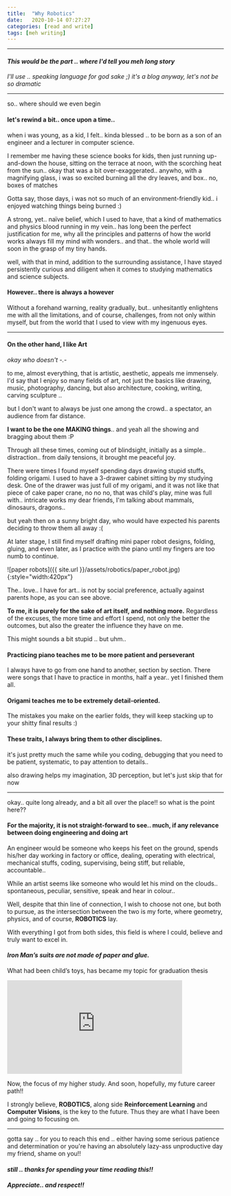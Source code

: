 ```yaml
---
title:  "Why Robotics"
date:   2020-10-14 07:27:27
categories: [read and write]
tags: [meh writing]
---
```

-------
#### _This would be the part .. where I'd tell you meh long story_
_I'll use .. speaking language for god sake ;)  it's a blog anyway, let's not be so dramatic_

-------
so.. where should we even begin

#### **let's rewind a bit.. once upon a time..**
when i was young, as a kid, I felt.. kinda blessed .. to be born as a son of an engineer and a lecturer in computer science.

I remember me having these science books for kids, then just running up-and-down the house, sitting on the terrace at noon, with the scorching heat from the sun.. okay that was a bit over-exaggerated.. anywho, with a magnifying glass, i was so excited burning all the dry leaves, and box.. no, boxes of matches

Gotta say, those days, i was not so much of an environment-friendly kid.. i enjoyed watching things being burned :)

A strong, yet.. naïve belief, which I used to have, that a kind of mathematics and physics blood running in my vein.. has long been the perfect justification for me, why all the principles and patterns of how the world works always fill my mind with wonders.. and that.. the whole world will soon in the grasp of my tiny hands.

well, with that in mind, addition to the surrounding assistance, I have stayed persistently curious and diligent when it comes to studying mathematics and science subjects.

#### **However.. there is always a however**
Without a forehand warning, reality gradually, but.. unhesitantly  enlightens me with all the limitations, and of course, challenges, from not only within myself, but from the world that I used to view with my ingenuous eyes.

-------
#### On the other hand, **I like Art**
*okay who doesn't  -.-*

to me, almost everything, that is artistic, aesthetic, appeals me immensely. I'd say that I enjoy so many fields of art, not just the basics like drawing, music, photography, dancing, but also architecture, cooking, writing, carving sculpture ..

but I don't want to always be just one among the crowd.. a spectator, an audience from far distance.

**I want to be the one MAKING things**.. and yeah all the showing and bragging about them :P

Through all these times, coming out of blindsight, initially as a simple.. distraction.. from daily tensions, it brought me peaceful joy.

There were times I found myself spending days drawing stupid stuffs, folding origami. I used to have a 3-drawer cabinet sitting by my studying desk. One of the drawer was just full of my origami, and it was not like that piece of cake paper crane, no no no, that was child's play, mine was full with.. intricate works my dear friends, I'm talking about mammals, dinosaurs, dragons..

but yeah then on a sunny bright day, who would have expected his parents deciding to throw them all away :(

At later stage, I still find myself drafting mini paper robot designs, folding, gluing, and even later, as I practice with the piano until my fingers are too numb to continue.

![paper robots]({{ site.url }}/assets/robotics/paper_robot.jpg){:style="width:420px"}

The.. love.. I have for art.. is not by social preference, actually against parents hope, as you can see above.

**To me, it is purely for the sake of art itself, and nothing more.**
Regardless of the excuses, the more time and effort I spend, not only the better the outcomes, but also the greater the influence they have on me.

This might sounds a bit stupid .. but uhm..
#### Practicing piano teaches me to be more **patient** and **perseverant**
I always have to go from one hand to another, section by section. There were songs that I have to practice in months, half a year.. yet I finished them all.

#### Origami teaches me to be extremely **detail-oriented**.
The mistakes you make on the earlier folds, they will keep stacking up to your shitty final results :)

#### These **traits**, I always bring them to other disciplines.
it's just pretty much the same while you coding, debugging that you need to be patient, systematic, to pay attention to details..

also drawing helps my imagination, 3D perception, but let's just skip that for now

------
  okay.. quite long already, and a bit all over the place!!
  so what is the point here??

#### **For the majority, it is not straight-forward to see.. much, if any relevance between doing engineering and doing art**

An engineer would be someone who keeps his feet on the ground, spends his/her day working in factory or office, dealing, operating with electrical, mechanical stuffs, coding, supervising, being stiff, but reliable, accountable..

While an artist seems like someone who would let his mind on the clouds.. spontaneous, peculiar, sensitive, speak and hear in colour..

Well, despite that thin line of connection, I wish to choose not one, but both to pursue, as the intersection between the two is my forte, where geometry, physics, and of course, **ROBOTICS** lay.

With everything I got from both sides, this field is where I could, believe and truly want to excel in.

#### _Iron Man’s suits are not made of paper and glue._

What had been child’s toys, has became my topic for graduation thesis

<iframe style="overflow:hidden; width:407px; height:217px" src="https://www.youtube.com/embed/cTyVofR3yck" frameborder="0" allow="accelerometer; autoplay; clipboard-write; encrypted-media; gyroscope; picture-in-picture" allowfullscreen></iframe>

Now, the focus of my higher study. And soon, hopefully, my future career path!!

I strongly believe, **ROBOTICS**, along side **Reinforcement Learning** and **Computer Visions**, is the key to the future. Thus they are what I have been and going to focusing on.

-------
gotta say .. for you to reach this end ..
either having some serious patience and determination
or you're having an absolutely lazy-ass unproductive day my friend, shame on you!!
#### *still .. thanks for spending your time reading this!!*
#### *Appreciate.. and respect!!*
